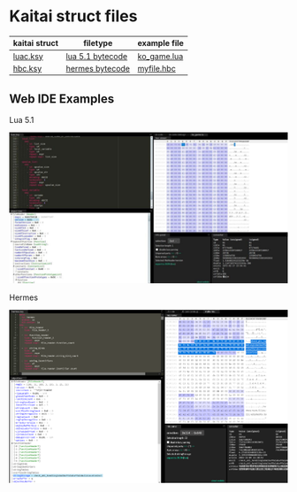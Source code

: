 # Kaitai struct files

kaitai struct|filetype| example file |
--|--|--
[luac.ksy](luac.ksy)|[lua 5.1 bytecode](http://luaforge.net/docman/83/98/ANoFrillsIntroToLua51VMInstructions.pdf)|[ko_game.lua](ko_game.lua)
[hbc.ksy](hbc.ksy)|[hermes bytecode](https://github.com/facebook/hermes/blob/master/include/hermes/BCGen/HBC/BytecodeFileFormat.h)|[myfile.hbc](myfile.hbc)

## Web IDE Examples

Lua 5.1

![](lua.jpg)

Hermes 

![](hermes.png)